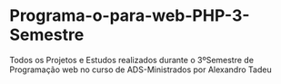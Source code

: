 # Programa-o-para-web-PHP-3-Semestre
Todos os Projetos e Estudos realizados durante o 3ºSemestre de Programação web no curso de ADS-Ministrados por Alexandro Tadeu
